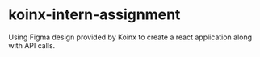 # koinx-intern-assignment
Using Figma design provided by Koinx to create a react application along with API calls.
